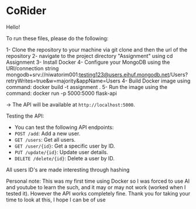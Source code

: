 # CoRider
Hello!

To run these files, please do the following:

1- Clone the repository to your machine via git clone and then the url of the repository
2- navigate to the project directory "Assignment" using cd Assignment
3- Install Docker 
4- Configure your MongoDB using the URI/connection string mongodb+srv://niwatorim001:testing123@users.eihuf.mongodb.net/Users?retryWrites=true&w=majority&appName=Users
4- Build Docker image using command: docker build -t assignment .
5- Run the image using the command: docker run -p 5000:5000 flask-api

  -> The API will be available at `http://localhost:5000`.

Testing the API:
- You can test the following API endpoints:
- `POST /add`: Add a new user.
- `GET /users`: Get all users.
- `GET /user/{id}`: Get a specific user by ID.
- `PUT /update/{id}`: Update user details.
- `DELETE /delete/{id}`: Delete a user by ID.

All users ID's are made interesting through hashing

Personal note: This was my first time using Docker so I was forced to use AI and youtube to learn the such, and it may or may not work (worked when I tested it). However the API works completely fine. Thank you for taking your time to look at this, I hope I can be of use

